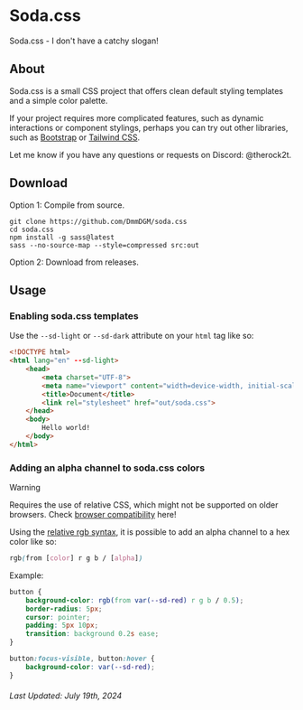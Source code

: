 # Soda.css

Soda.css - I don't have a catchy slogan!

## About

Soda.css is a small CSS project that offers clean default styling templates and a simple color palette.

If your project requires more complicated features, such as dynamic interactions or component stylings, perhaps you can try out other libraries, such as [Bootstrap](https://getbootstrap.com/) or [Tailwind CSS](https://tailwindcss.com/).

Let me know if you have any questions or requests on Discord: @therock2t.

## Download

Option 1: Compile from source.

```shell
git clone https://github.com/DmmDGM/soda.css
cd soda.css
npm install -g sass@latest
sass --no-source-map --style=compressed src:out
```

Option 2: Download from releases.

## Usage

### Enabling soda.css templates

Use the `--sd-light` or `--sd-dark` attribute on your `html` tag like so:

```html
<!DOCTYPE html>
<html lang="en" --sd-light>
	<head>
		<meta charset="UTF-8">
		<meta name="viewport" content="width=device-width, initial-scale=1.0">
		<title>Document</title>
		<link rel="stylesheet" href="out/soda.css">
	</head>
	<body>
		Hello world!
	</body>
</html>
```

### Adding an alpha channel to soda.css colors

> [!WARNING]
> Requires the use of relative CSS, which might not be supported on older browsers.
> Check [browser compatibility](https://developer.mozilla.org/en-US/docs/Web/CSS/color_value/rgb#browser_compatibility) here!

Using the [relative rgb syntax](https://developer.mozilla.org/en-US/docs/Web/CSS/color_value/rgb#relative_value_syntax), it is possible to add an alpha channel to a hex color like so:

```css
rgb(from [color] r g b / [alpha])
```

Example:

```css
button {
	background-color: rgb(from var(--sd-red) r g b / 0.5);
	border-radius: 5px;
	cursor: pointer;
	padding: 5px 10px;
	transition: background 0.2s ease;
}

button:focus-visible, button:hover {
	background-color: var(--sd-red);
}
```

###### Last Updated: July 19th, 2024